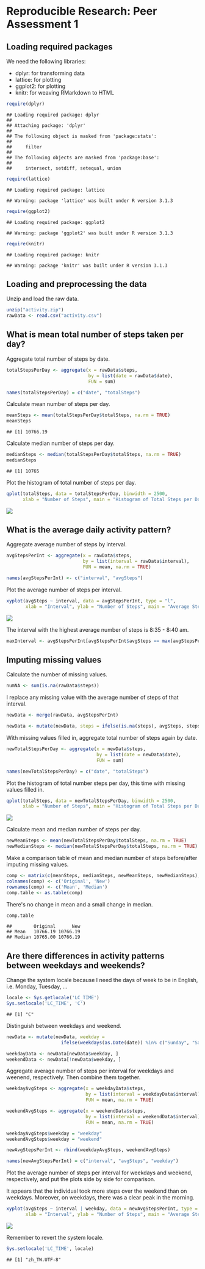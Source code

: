 # Reproducible Research: Peer Assessment 1

## Loading required packages
We need the following libraries:

- dplyr: for transforming data
- lattice: for plotting
- ggplot2: for plotting
- knitr: for weaving RMarkdown to HTML


```r
require(dplyr)
```

```
## Loading required package: dplyr
## 
## Attaching package: 'dplyr'
## 
## The following object is masked from 'package:stats':
## 
##     filter
## 
## The following objects are masked from 'package:base':
## 
##     intersect, setdiff, setequal, union
```

```r
require(lattice)
```

```
## Loading required package: lattice
```

```
## Warning: package 'lattice' was built under R version 3.1.3
```

```r
require(ggplot2)
```

```
## Loading required package: ggplot2
```

```
## Warning: package 'ggplot2' was built under R version 3.1.3
```

```r
require(knitr)
```

```
## Loading required package: knitr
```

```
## Warning: package 'knitr' was built under R version 3.1.3
```


## Loading and preprocessing the data

Unzip and load the raw data.


```r
unzip("activity.zip")
rawData <- read.csv("activity.csv")
```


## What is mean total number of steps taken per day?

Aggregate total number of steps by date.


```r
totalStepsPerDay <- aggregate(x = rawData$steps, 
							  by = list(date = rawData$date), 
							  FUN = sum)

names(totalStepsPerDay) = c("date", "totalSteps")
```

Calculate mean number of steps per day.


```r
meanSteps <- mean(totalStepsPerDay$totalSteps, na.rm = TRUE)
meanSteps
```

```
## [1] 10766.19
```

Calculate median number of steps per day.


```r
medianSteps <- median(totalStepsPerDay$totalSteps, na.rm = TRUE)
medianSteps
```

```
## [1] 10765
```

Plot the histogram of total number of steps per day.


```r
qplot(totalSteps, data = totalStepsPerDay, binwidth = 2500, 
	  xlab = "Number of Steps", main = "Histogram of Total Steps per Day")
```

![](PA1_template_files/figure-html/fig1-1.png) 


## What is the average daily activity pattern?

Aggregate average number of steps by interval.


```r
avgStepsPerInt <- aggregate(x = rawData$steps, 
							by = list(interval = rawData$interval), 
							FUN = mean, na.rm = TRUE)

names(avgStepsPerInt) <- c("interval", "avgSteps")
```

Plot the average number of steps per interval.


```r
xyplot(avgSteps ~ interval, data = avgStepsPerInt, type = "l", 
	   xlab = "Interval", ylab = "Number of Steps", main = "Average Steps per Interval")
```

![](PA1_template_files/figure-html/fig2-1.png) 

The interval with the highest average number of steps is 8:35 - 8:40 am.


```r
maxInterval <- avgStepsPerInt[avgStepsPerInt$avgSteps == max(avgStepsPerInt$avgSteps), 1]
```


## Imputing missing values

Calculate the number of missing values.


```r
numNA <- sum(is.na(rawData$steps))
```

I replace any missing value with the average number of steps of that interval.


```r
newData <- merge(rawData, avgStepsPerInt)

newData <- mutate(newData, steps = ifelse(is.na(steps), avgSteps, steps))
```

With missing values filled in, aggregate total number of steps again by date.


```r
newTotalStepsPerDay <- aggregate(x = newData$steps, 
								 by = list(date = newData$date), 
								 FUN = sum)

names(newTotalStepsPerDay) = c("date", "totalSteps")
```

Plot the histogram of total number steps per day, this time with missing values filled in.


```r
qplot(totalSteps, data = newTotalStepsPerDay, binwidth = 2500,
	  xlab = "Number of Steps", main = "Histogram of Total Steps per Day")
```

![](PA1_template_files/figure-html/fig3-1.png) 

Calculate mean and median number of steps per day.


```r
newMeanSteps <- mean(newTotalStepsPerDay$totalSteps, na.rm = TRUE)
newMedianSteps <- median(newTotalStepsPerDay$totalSteps, na.rm = TRUE)
```

Make a comparison table of mean and median number of steps before/after imputing missing values.


```r
comp <- matrix(c(meanSteps, medianSteps, newMeanSteps, newMedianSteps), ncol = 2)
colnames(comp) <- c('Original', 'New')
rownames(comp) <- c('Mean', 'Median')
comp.table <- as.table(comp)
```

There's no change in mean and a small change in median.


```r
comp.table
```

```
##        Original      New
## Mean   10766.19 10766.19
## Median 10765.00 10766.19
```


## Are there differences in activity patterns between weekdays and weekends?

Change the system locale because I need the days of week to be in English, i.e. Monday, Tuesday, ...



```r
locale <- Sys.getlocale('LC_TIME')
Sys.setlocale('LC_TIME', 'C')
```

```
## [1] "C"
```

Distinguish between weekdays and weekend.


```r
newData <- mutate(newData, weekday = 
				  	ifelse(weekdays(as.Date(date)) %in% c("Sunday", "Saturday"), FALSE, TRUE))

weekdayData <- newData[newData$weekday, ]
weekendData <- newData[!newData$weekday, ]
```

Aggregate average number of steps per interval for weekdays and weenend, respectively. Then combine them together.


```r
weekdayAvgSteps <- aggregate(x = weekdayData$steps, 
							 by = list(interval = weekdayData$interval), 
							 FUN = mean, na.rm = TRUE)

weekendAvgSteps <- aggregate(x = weekendData$steps, 
							 by = list(interval = weekendData$interval), 
							 FUN = mean, na.rm = TRUE)

weekdayAvgSteps$weekday = "weekday"
weekendAvgSteps$weekday = "weekend"

newAvgStepsPerInt <- rbind(weekdayAvgSteps, weekendAvgSteps)

names(newAvgStepsPerInt) = c("interval", "avgSteps", "weekday")
```

Plot the average number of steps per interval for weekdays and weekend, respectively, and put the plots side by side for comparison.  

It appears that the individual took more steps over the weekend than on weekdays. Moreover, on weekdays, there was a clear peak in the morning.


```r
xyplot(avgSteps ~ interval | weekday, data = newAvgStepsPerInt, type = "l", layout = c(1, 2),
	   xlab = "Interval", ylab = "Number of Steps", main = "Average Steps per Interval")
```

![](PA1_template_files/figure-html/fig4-1.png) 

Remember to revert the system locale.


```r
Sys.setlocale('LC_TIME', locale)
```

```
## [1] "zh_TW.UTF-8"
```

